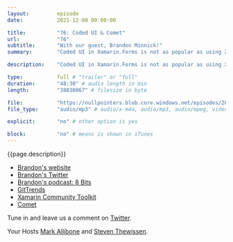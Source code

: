 ```yaml
---
layout:         episode
date: 			2021-12-08 00:00:00

title: 			"76: Coded UI & Comet"
url:        	"76"
subtitle: 		"With our guest, Brandon Minnick!"
summary: 		"Coded UI in Xamarin.Forms is not as popular as using XAML, but if you ask our guest Brandon Minnick we're all crazy for liking XAML so much. Join us in learning why!"

description: 	"Coded UI in Xamarin.Forms is not as popular as using XAML, but if you ask our guest Brandon Minnick we're all crazy for liking XAML so much. Join us in learning why!"

type:			full # "trailer" or "full"
duration: 		"48:30" # audio length in min
length: 		"38830067" # filesize in byte

file: 			"https://nullpointers.blob.core.windows.net/episodes/20211208_CodedUIComet.mp3"
file_type: 		"audio/mp3" # audio/x-m4a, audio/mp3, audio/mpeg, video/quicktime, video/mp4, video/x-m4v, application/pdf, and document/x-epub

explicit: 		"no" # other option is yes

block: 			"no" # means is shown in iTunes
---
```


{{page.description}}

* [Brandon's website](https://codetraveler.io/)
* [Brandon's Twitter](https://twitter.com/TheCodeTraveler)
* [Brandon's podcast: 8 Bits](https://8bits.tv/)
* [GitTrends](https://www.gittrends.com)
* [Xamarin Community Toolkit](https://github.com/xamarin/XamarinCommunityToolkit)
* [Comet](https://github.com/dotnet/Comet)

Tune in and leave us a comment on [Twitter](https://twitter.com/nullpointersio).

Your Hosts [Mark Allibone](https://twitter.com/mallibone) and [Steven Thewissen](https://twitter.com/devnl).
